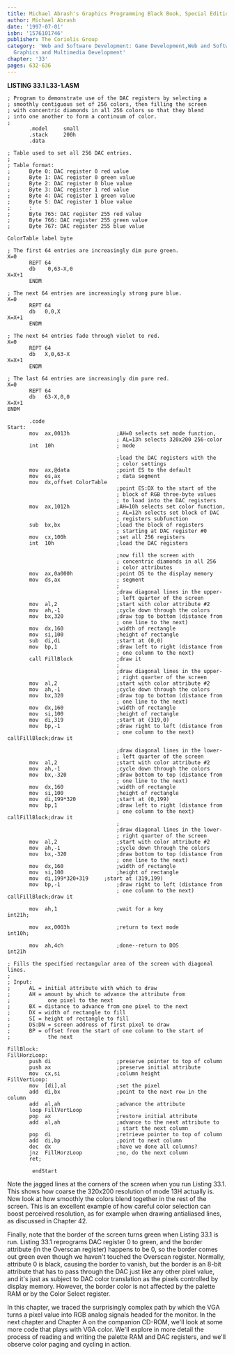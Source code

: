 ```yaml
---
title: Michael Abrash's Graphics Programming Black Book, Special Edition
author: Michael Abrash
date: '1997-07-01'
isbn: '1576101746'
publisher: The Coriolis Group
category: 'Web and Software Development: Game Development,Web and Software Development:
  Graphics and Multimedia Development'
chapter: '33'
pages: 632-636
---
```


**LISTING 33.1 L33-1.ASM**

    ; Program to demonstrate use of the DAC registers by selecting a
    ; smoothly contiguous set of 256 colors, then filling the screen
    ; with concentric diamonds in all 256 colors so that they blend
    ; into one another to form a continuum of color.
    ;
           .model     small
           .stack     200h
           .data

    ; Table used to set all 256 DAC entries.
    ;
    ; Table format:
    ;      Byte 0: DAC register 0 red value
    ;      Byte 1: DAC register 0 green value
    ;      Byte 2: DAC register 0 blue value
    ;      Byte 3: DAC register 1 red value
    ;      Byte 4: DAC register 1 green value
    ;      Byte 5: DAC register 1 blue value
    ;      :
    ;      Byte 765: DAC register 255 red value
    ;      Byte 766: DAC register 255 green value
    ;      Byte 767: DAC register 255 blue value

    ColorTable label byte

    ; The first 64 entries are increasingly dim pure green.
    X=0
           REPT 64
           db    0,63-X,0
    X=X+1
           ENDM

    ; The next 64 entries are increasingly strong pure blue.
    X=0
           REPT 64
           db   0,0,X
    X=X+1
           ENDM

    ; The next 64 entries fade through violet to red.
    X=0
           REPT 64
           db   X,0,63-X
    X=X+1
           ENDM

    ; The last 64 entries are increasingly dim pure red.
    X=0
           REPT 64
           db   63-X,0,0
    X=X+1
    ENDM

           .code
    Start:
           mov  ax,0013h               ;AH=0 selects set mode function,
                                       ; AL=13h selects 320x200 256-color
           int  10h                    ; mode

                                       ;load the DAC registers with the
                                       ; color settings
           mov  ax,@data               ;point ES to the default
           mov  es,ax                  ; data segment
           mov  dx,offset ColorTable
                                       ;point ES:DX to the start of the
                                       ; block of RGB three-byte values
                                       ; to load into the DAC registers
           mov  ax,1012h               ;AH=10h selects set color function,
                                       ; AL=12h selects set block of DAC
                                       ; registers subfunction
           sub  bx,bx                  ;load the block of registers
                                       ; starting at DAC register #0
           mov  cx,100h                ;set all 256 registers
           int  10h                    ;load the DAC registers

                                       ;now fill the screen with
                                       ; concentric diamonds in all 256
                                       ; color attributes
           mov  ax,0a000h              ;point DS to the display memory
           mov  ds,ax                  ; segment
                                       ;
                                       ;draw diagonal lines in the upper-
                                       ; left quarter of the screen
           mov  al,2                   ;start with color attribute #2
           mov  ah,-1                  ;cycle down through the colors
           mov  bx,320                 ;draw top to bottom (distance from
                                       ; one line to the next)
           mov  dx,160                 ;width of rectangle
           mov  si,100                 ;height of rectangle
           sub  di,di                  ;start at (0,0)
           mov  bp,1                   ;draw left to right (distance from
                                       ; one column to the next)
           call FillBlock              ;draw it
                                       ;
                                       ;draw diagonal lines in the upper-
                                       ; right quarter of the screen
           mov  al,2                   ;start with color attribute #2
           mov  ah,-1                  ;cycle down through the colors
           mov  bx,320                 ;draw top to bottom (distance from
                                       ; one line to the next)
           mov  dx,160                 ;width of rectangle
           mov  si,100                 ;height of rectangle
           mov  di,319                 ;start at (319,0)
           mov  bp,-1                  ;draw right to left (distance from
                                       ; one column to the next)
    callFillBlock;draw it

                                       ;draw diagonal lines in the lower-
                                       ; left quarter of the screen
           mov  al,2                   ;start with color attribute #2
           mov  ah,-1                  ;cycle down through the colors
           mov  bx,-320                ;draw bottom to top (distance from
                                       ; one line to the next)
           mov  dx,160                 ;width of rectangle
           mov  si,100                 ;height of rectangle
           mov  di,199*320             ;start at (0,199)
           mov  bp,1                   ;draw left to right (distance from
                                       ; one column to the next)
    callFillBlock;draw it
                                       ;
                                       ;draw diagonal lines in the lower-
                                       ; right quarter of the screen
           mov  al,2                   ;start with color attribute #2
           mov  ah,-1                  ;cycle down through the colors
           mov  bx,-320                ;draw bottom to top (distance from
                                       ; one line to the next)
           mov  dx,160                 ;width of rectangle
           mov  si,100                 ;height of rectangle
           mov  di,199*320+319     ;start at (319,199)
           mov  bp,-1                  ;draw right to left (distance from
                                       ; one column to the next)
    callFillBlock;draw it

           mov  ah,1                   ;wait for a key
    int21h;

           mov  ax,0003h               ;return to text mode
    int10h;

           mov  ah,4ch                 ;done--return to DOS
    int21h

    ; Fills the specified rectangular area of the screen with diagonal lines.
    ;
    ; Input:
    ;      AL = initial attribute with which to draw
    ;      AH = amount by which to advance the attribute from
    ;            one pixel to the next
    ;      BX = distance to advance from one pixel to the next
    ;      DX = width of rectangle to fill
    ;      SI = height of rectangle to fill
    ;      DS:DN = screen address of first pixel to draw
    ;      BP = offset from the start of one column to the start of
    ;            the next

    FillBlock:
    FillHorzLoop:
           push di                     ;preserve pointer to top of column
           push ax                     ;preserve initial attribute
           mov  cx,si                  ;column height
    FillVertLoop:
           mov  [di],al                ;set the pixel
           add  di,bx                  ;point to the next row in the column
           add  al,ah                  ;advance the attribute
           loop FillVertLoop           ;
           pop  ax                     ;restore initial attribute
           add  al,ah                  ;advance to the next attribute to
                                       ; start the next column
           pop  di                     ;retrieve pointer to top of column
           add  di,bp                  ;point to next column
           dec  dx                     ;have we done all columns?
           jnz  FillHorzLoop           ;no, do the next column
           ret;

            endStart

Note the jagged lines at the corners of the screen when you run Listing
33.1. This shows how coarse the 320x200 resolution of mode 13H actually
is. Now look at how smoothly the colors blend together in the rest of
the screen. This is an excellent example of how careful color selection
can boost perceived resolution, as for example when drawing antialiased
lines, as discussed in Chapter 42.

Finally, note that the border of the screen turns green when Listing
33.1 is run. Listing 33.1 reprograms DAC register 0 to green, and the
border attribute (in the Overscan register) happens to be 0, so the
border comes out green even though we haven't touched the Overscan
register. Normally, attribute 0 is black, causing the border to vanish,
but the border is an 8-bit attribute that has to pass through the DAC
just like any other pixel value, and it's just as subject to DAC color
translation as the pixels controlled by display memory. However, the
border color is not affected by the palette RAM or by the Color Select
register.

In this chapter, we traced the surprisingly complex path by which the
VGA turns a pixel value into RGB analog signals headed for the monitor.
In the next chapter and Chapter A on the companion CD-ROM, we'll look at
some more code that plays with VGA color. We'll explore in more detail
the process of reading and writing the palette RAM and DAC registers,
and we'll observe color paging and cycling in action.
